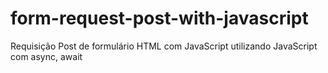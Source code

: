 # form-request-post-with-javascript
 Requisição Post de formulário HTML com JavaScript utilizando JavaScript com async, await
